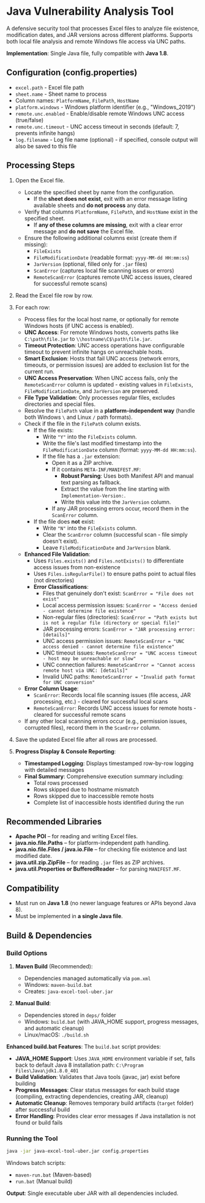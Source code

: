 # Java Vulnerability Analysis Tool

A defensive security tool that processes Excel files to analyze file existence, modification dates, and JAR versions across different platforms. Supports both local file analysis and remote Windows file access via UNC paths.

**Implementation**: Single Java file, fully compatible with **Java 1.8**.  

## Configuration (config.properties)
- `excel.path` - Excel file path  
- `sheet.name` - Sheet name to process
- Column names: `PlatformName`, `FilePath`, `HostName`
- `platform.windows` - Windows platform identifier (e.g., "Windows_2019")
- `remote.unc.enabled` - Enable/disable remote Windows UNC access (true/false)
- `remote.unc.timeout` - UNC access timeout in seconds (default: 7, prevents infinite hangs)
- `log.filename` - Log file name (optional) - if specified, console output will also be saved to this file  

## Processing Steps
1. Open the Excel file.  
   - Locate the specified sheet by name from the configuration.
     - If the **sheet does not exist**, exit with an error message listing available sheets and **do not process** any data.
   - Verify that columns `PlatformName`, `FilePath`, and `HostName` exist in the specified sheet.  
     - If **any of these columns are missing**, exit with a clear error message and **do not save** the Excel file.  
   - Ensure the following additional columns exist (create them if missing):  
     - `FileExists`  
     - `FileModificationDate` (readable format: `yyyy-MM-dd HH:mm:ss`)
     - `JarVersion` (optional, filled only for `.jar` files)
     - `ScanError` (captures local file scanning issues or errors)
     - `RemoteScanError` (captures remote UNC access issues, cleared for successful remote scans)  

2. Read the Excel file row by row.  

3. For each row:  
   - Process files for the local host name, or optionally for remote Windows hosts (if UNC access is enabled).
   - **UNC Access**: For remote Windows hosts, converts paths like `C:\path\file.jar` to `\\hostname\C$\path\file.jar`.
   - **Timeout Protection**: UNC access operations have configurable timeout to prevent infinite hangs on unreachable hosts.
   - **Smart Exclusion**: Hosts that fail UNC access (network errors, timeouts, or permission issues) are added to exclusion list for the current run.
   - **UNC Access Preservation**: When UNC access fails, only the `RemoteScanError` column is updated - existing values in `FileExists`, `FileModificationDate`, and `JarVersion` are preserved.
   - **File Type Validation**: Only processes regular files, excludes directories and special files.
   - Resolve the `FilePath` value in a **platform-independent way** (handle both Windows `\` and Linux `/` path formats).  
   - Check if the file in the `FilePath` column exists.  
     - If the file exists:  
       - Write `"Y"` into the `FileExists` column.  
       - Write the file's last modified timestamp into the `FileModificationDate` column (format: `yyyy-MM-dd HH:mm:ss`).
       - If the file has a `.jar` extension:  
         - Open it as a ZIP archive.  
         - If it contains `META-INF/MANIFEST.MF`:  
           - **Robust Parsing**: Uses both Manifest API and manual text parsing as fallback.
           - Extract the value from the line starting with `Implementation-Version:`.  
           - Write this value into the `JarVersion` column.
         - If any JAR processing errors occur, record them in the `ScanError` column.
     - If the file does **not** exist:  
       - Write `"N"` into the `FileExists` column.  
       - Clear the `ScanError` column (successful scan - file simply doesn't exist).
       - Leave `FileModificationDate` and `JarVersion` blank.
   - **Enhanced File Validation**: 
     - Uses `Files.exists()` and `Files.notExists()` to differentiate access issues from non-existence
     - Uses `Files.isRegularFile()` to ensure paths point to actual files (not directories)
     - **Error Classifications**:
       - Files that genuinely don't exist: `ScanError = "File does not exist"`
       - Local access permission issues: `ScanError = "Access denied - cannot determine file existence"`
       - Non-regular files (directories): `ScanError = "Path exists but is not a regular file (directory or special file)"`
       - JAR processing errors: `ScanError = "JAR processing error: [details]"`
       - UNC access permission issues: `RemoteScanError = "UNC access denied - cannot determine file existence"`
       - UNC timeout issues: `RemoteScanError = "UNC access timeout - host may be unreachable or slow"`
       - UNC connection failures: `RemoteScanError = "Cannot access remote host via UNC: [details]"`
       - Invalid UNC paths: `RemoteScanError = "Invalid path format for UNC conversion"`
   - **Error Column Usage**:
     - `ScanError`: Records local file scanning issues (file access, JAR processing, etc.) - cleared for successful local scans
     - `RemoteScanError`: Records UNC access issues for remote hosts - cleared for successful remote scans
   - If any other local scanning errors occur (e.g., permission issues, corrupted files), record them in the `ScanError` column.  

4. Save the updated Excel file after all rows are processed.

5. **Progress Display & Console Reporting**: 
   - **Timestamped Logging**: Displays timestamped row-by-row logging with detailed messages
   - **Final Summary**: Comprehensive execution summary including:
     - Total rows processed
     - Rows skipped due to hostname mismatch  
     - Rows skipped due to inaccessible remote hosts
     - Complete list of inaccessible hosts identified during the run  

## Recommended Libraries
- **Apache POI** – for reading and writing Excel files.  
- **java.nio.file.Paths** – for platform-independent path handling.  
- **java.nio.file.Files / java.io.File** – for checking file existence and last modified date.  
- **java.util.zip.ZipFile** – for reading `.jar` files as ZIP archives.  
- **java.util.Properties or BufferedReader** – for parsing `MANIFEST.MF`.  

## Compatibility
- Must run on **Java 1.8** (no newer language features or APIs beyond Java 8).  
- Must be implemented in **a single Java file**.  

## Build & Dependencies

### Build Options
1. **Maven Build** (Recommended):
   - Dependencies managed automatically via `pom.xml`
   - Windows: `maven-build.bat`
   - Creates: `java-excel-tool-uber.jar`

2. **Manual Build**:
   - Dependencies stored in `deps/` folder
   - Windows: `build.bat` (with JAVA_HOME support, progress messages, and automatic cleanup)
   - Linux/macOS: `./build.sh`
   
**Enhanced build.bat Features**: The `build.bat` script provides:
- **JAVA_HOME Support**: Uses `JAVA_HOME` environment variable if set, falls back to default Java 8 installation path: `C:\Program Files\Java\jdk1.8.0_401`
- **Build Validation**: Validates that Java tools (javac, jar) exist before building
- **Progress Messages**: Clear status messages for each build stage (compiling, extracting dependencies, creating JAR, cleanup)
- **Automatic Cleanup**: Removes temporary build artifacts (`target` folder) after successful build
- **Error Handling**: Provides clear error messages if Java installation is not found or build fails

### Running the Tool
```bash
java -jar java-excel-tool-uber.jar config.properties
```

Windows batch scripts:
- `maven-run.bat` (Maven-based)  
- `run.bat` (Manual build)

**Output**: Single executable uber JAR with all dependencies included.  